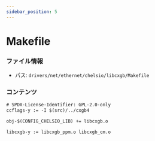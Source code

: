 ```yaml
---
sidebar_position: 5
---
```

# Makefile

### ファイル情報

- パス: `drivers/net/ethernet/chelsio/libcxgb/Makefile`

### コンテンツ

```txt
# SPDX-License-Identifier: GPL-2.0-only
ccflags-y := -I $(src)/../cxgb4

obj-$(CONFIG_CHELSIO_LIB) += libcxgb.o

libcxgb-y := libcxgb_ppm.o libcxgb_cm.o

```
